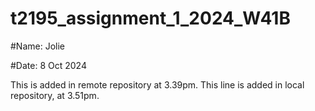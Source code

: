 # t2195_assignment_1_2024_W41B

#Name: Jolie

#Date: 8 Oct 2024

This is added in remote repository at 3.39pm.
This line is added in local repository, at 3.51pm.
